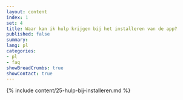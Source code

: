 ```yaml
---
layout: content
index: 1
set: 4
title: Waar kan ik hulp krijgen bij het installeren van de app?
published: false
summary: 
lang: pl
categories:
- pl
- faq
showBreadCrumbs: true
showContact: true
---
```

{% include content/25-hulp-bij-installeren.md %}
